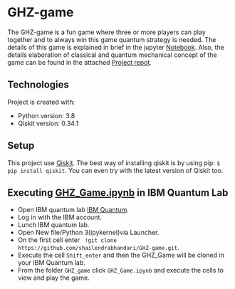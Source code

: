 # GHZ-game
The GHZ-game is a fun game where three or more players can play together and to always win this game quantum strategy is needed. The details of this game is explained in brief in the jupyter [Notebook](https://github.com/shailendrabhandari/GHZ-game/blob/main/GHZ-Game.ipynb). Also, the details elaboration of classical and quantum mechanical concept of the game can be found in the attached [Project repot](). 



## Technologies
Project is created with:
* Python version: 3.8 
* Qiskit version: 0.34.1



## Setup
This project use [Qiskit](qiskit.org). The best way of installing qiskit is by using pip: `$ pip install qiskit`. You can even try with the latest version of Qiskit too. 


## Executing  [GHZ_Game.ipynb](https://github.com/shailendrabhandari/GHZ-game/blob/main/GHZ-Game.ipynb) in IBM Quantum Lab

* Open IBM quantum lab [IBM Quantum](https://quantum-computing.ibm.com/).
* Log in with the IBM account.
* Lunch IBM quantum lab.
* Open New file/Python 3(ipykernel)via Launcher.
* On the first cell enter ` !git clone https://github.com/shailendrabhandari/GHZ-game.git`.
* Execute the cell `Shift_enter` and then the GHZ_Game will be cloned in your IBM Quantum lab. 
* From the folder `GHZ_game` click `GHZ_Game.ipynb` and execute the cells to view and play the game. 
